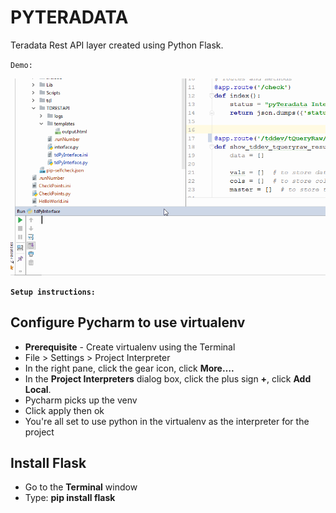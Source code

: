 # PYTERADATA

Teradata Rest API layer created using Python Flask.

`Demo:`

![](https://github.com/mohapsat/pyteradata/blob/master/pyteradata_restapi.gif)


**`Setup instructions:`**

## Configure Pycharm to use virtualenv

- **Prerequisite** - Create virtualenv using the Terminal
- File > Settings > Project Interpreter
- In the right pane, click the gear icon, click **More….**
- In the **Project Interpreters** dialog box, click the plus sign **+**, click **Add Local**.
- Pycharm picks up the venv
- Click apply then ok
- You're all set to use python in the virtualenv as the interpreter for the project

## Install Flask
- Go to the **Terminal** window
- Type: **pip install flask**
